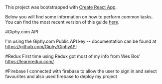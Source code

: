This project was bootstrapped with [Create React App](https://github.com/facebookincubator/create-react-app).

Below you will find some information on how to perform common tasks.<br>
You can find the most recent version of this guide [here](https://github.com/facebookincubator/create-react-app/blob/master/packages/react-scripts/template/README.md).


#Giphy.com API

  I'm using the Giphy.com Public API key -- documentation can be found at https://github.com/Giphy/GiphyAPI

#Redux
  First time using Redux got most of my info from Wes Bos' https://learnredux.com/

#Firebase
  I connected with firebase to allow the user to sign in and select favourites and also used firebase to deploy my project